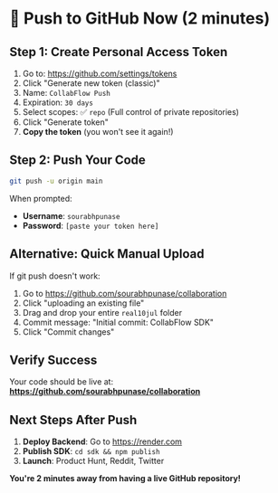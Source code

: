 # 🚀 Push to GitHub Now (2 minutes)

## **Step 1: Create Personal Access Token**

1. Go to: https://github.com/settings/tokens
2. Click "Generate new token (classic)"
3. Name: `CollabFlow Push`
4. Expiration: `30 days`
5. Select scopes: ✅ `repo` (Full control of private repositories)
6. Click "Generate token"
7. **Copy the token** (you won't see it again!)

## **Step 2: Push Your Code**

```bash
git push -u origin main
```

When prompted:
- **Username**: `sourabhpunase`
- **Password**: `[paste your token here]`

## **Alternative: Quick Manual Upload**

If git push doesn't work:

1. Go to https://github.com/sourabhpunase/collaboration
2. Click "uploading an existing file"
3. Drag and drop your entire `real10jul` folder
4. Commit message: "Initial commit: CollabFlow SDK"
5. Click "Commit changes"

## **Verify Success**

Your code should be live at:
**https://github.com/sourabhpunase/collaboration**

## **Next Steps After Push**

1. **Deploy Backend**: Go to https://render.com
2. **Publish SDK**: `cd sdk && npm publish`
3. **Launch**: Product Hunt, Reddit, Twitter

**You're 2 minutes away from having a live GitHub repository!**